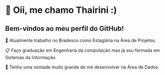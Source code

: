 # 👋 Oii, me chamo Thairini :)

## Bem-vindos ao meu perfil do GitHub! 

🔭 Atualmente trabalho no Bradesco como Estagiária na Área de Projetos.

📋 Faço graduação em Engenharia da computação mas já sou formada em Sistemas da Informação.

💖 Tenho uma vontade muito grande de me desenvolver na Área de Dados.


